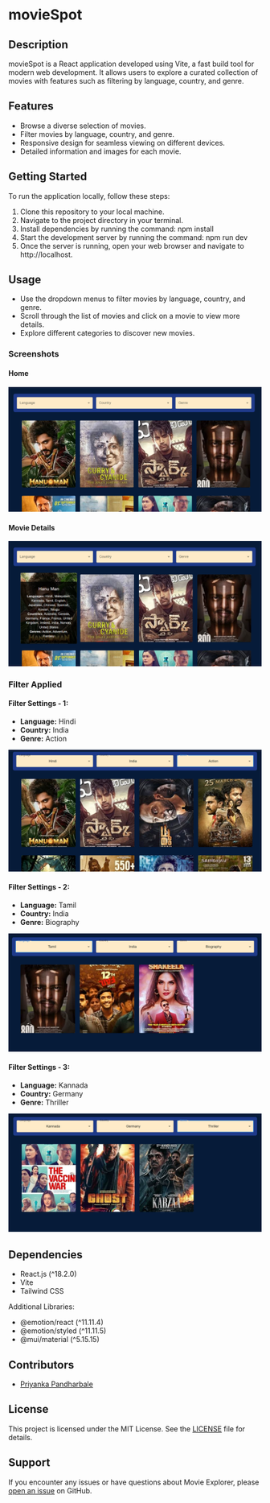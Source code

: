 # movieSpot

## Description
movieSpot is a React application developed using Vite, a fast build tool for modern web development. It allows users to explore a curated collection of movies with features such as filtering by language, country, and genre.

## Features
- Browse a diverse selection of movies.
- Filter movies by language, country, and genre.
- Responsive design for seamless viewing on different devices.
- Detailed information and images for each movie.

## Getting Started
To run the application locally, follow these steps:
1. Clone this repository to your local machine.
2. Navigate to the project directory in your terminal.
3. Install dependencies by running the command: npm install
4. Start the development server by running the command: npm run dev
5. Once the server is running, open your web browser and navigate to http://localhost.

## Usage
- Use the dropdown menus to filter movies by language, country, and genre.
- Scroll through the list of movies and click on a movie to view more details.
- Explore different categories to discover new movies.

### Screenshots

#### Home 
![Screenshot of Home Page](./src/assets/screenshot/Screenshot1.png)

#### Movie Details 
![Screenshot of Movie Details Page](./src/assets/screenshot/Screenshot2.png)

### Filter Applied

#### Filter Settings - 1:
- **Language:** Hindi
- **Country:** India
- **Genre:** Action

![Screenshot with Filter Applied](./src/assets/screenshot/Screenshot3.png)

#### Filter Settings - 2:
- **Language:** Tamil
- **Country:** India
- **Genre:** Biography

![Screenshot with Filter Applied](./src/assets/screenshot/Screenshot4.png)

#### Filter Settings - 3:
- **Language:** Kannada
- **Country:** Germany
- **Genre:** Thriller

![Screenshot with Filter Applied](./src/assets/screenshot/Screenshot5.png)


## Dependencies

- React.js (^18.2.0)
- Vite
- Tailwind CSS

Additional Libraries:
- @emotion/react (^11.11.4)
- @emotion/styled (^11.11.5)
- @mui/material (^5.15.15)


## Contributors
- [Priyanka Pandharbale](https://github.com/priyankap0101)

## License
This project is licensed under the MIT License. See the [LICENSE](LICENSE) file for details.

## Support
If you encounter any issues or have questions about Movie Explorer, please [open an issue](https://github.com/priyankap0101/movie-spot/issues) on GitHub.

